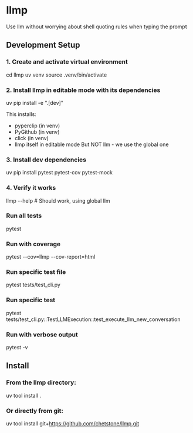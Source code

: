 # llmp
Use llm without worrying about shell quoting rules when typing the prompt

## Development Setup
### 1. Create and activate virtual environment
cd llmp
uv venv
source .venv/bin/activate

### 2. Install llmp in editable mode with its dependencies
uv pip install -e ".[dev]"


This installs:
- pyperclip (in venv)
- PyGithub (in venv)
- click (in venv)
- llmp itself in editable mode
But NOT llm - we use the global one

### 3. Install dev dependencies
uv pip install pytest pytest-cov pytest-mock

### 4. Verify it works
llmp --help  # Should work, using global llm

### Run all tests
pytest

### Run with coverage
pytest --cov=llmp --cov-report=html

### Run specific test file
pytest tests/test_cli.py

### Run specific test
pytest tests/test_cli.py::TestLLMExecution::test_execute_llm_new_conversation

### Run with verbose output
pytest -v

## Install
### From the llmp directory:
uv tool install .

### Or directly from git:
uv tool install git+https://github.com/chetstone/llmp.git
